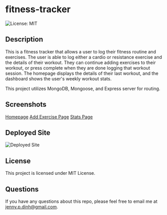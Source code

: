 # fitness-tracker
![License: MIT](https://img.shields.io/badge/License-MIT-blue.svg)
## Description

This is a fitness tracker that allows a user to log their fitness routine and exercises. The user is able to log either a cardio or resistance exercise and the details of their workout. They can continue adding exercises to their workout, or press complete when they are done logging that workout session. The homepage displays the details of their last workout, and the dashboard shows the user's weekly workout stats.

This project utilizes MongoDB, Mongoose, and Express server for routing.

## Screenshots
[Homepage](assets/images/localhost_3000__id=609596959205fef3a389affc.png)
[Add Exercise Page](assets/images/localhost_3000_exercise_id=609596cc9205fef3a389afff.png)
[Stats Page](assets/images/localhost_3000_stats.png)
## Deployed Site
![Deployed Site](#)
## License 

This project is licensed under MIT License.

## Questions

If you have any questions about this repo, please feel free to email me at jenny.p.dinh@gmail.com.